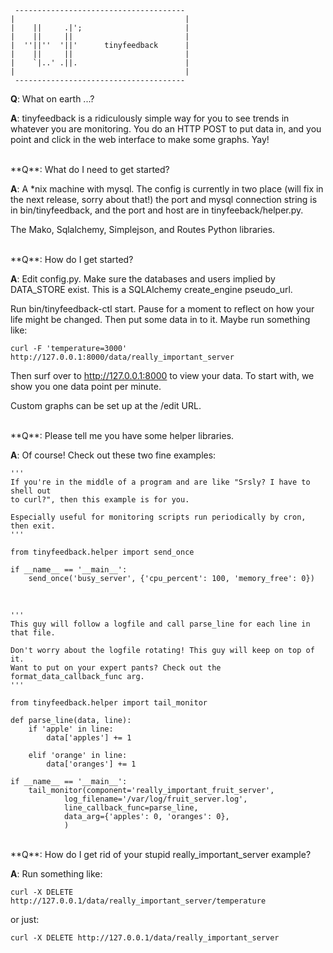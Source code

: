      --------------------------------------
    |                                      |
    |    ||     .|';                       |
    |    ||     ||                         |
    |  ''||''  '||'      tinyfeedback      |
    |    ||     ||                         |
    |    `|..' .||.                        |
    |                                      |
     --------------------------------------

**Q**: What on earth ...?

**A**: tinyfeedback is a ridiculously simple way for you to see trends in whatever you are monitoring. You do an HTTP POST to put data in, and you point and click in the web interface to make some graphs. Yay!

<br />
**Q**: What do I need to get started?

**A**:
A *nix machine with mysql. The config is currently in two place (will fix in the next release, sorry about that!) the port and mysql connection string is in bin/tinyfeedback, and the port and host are in tinyfeeback/helper.py.

The Mako, Sqlalchemy, Simplejson, and Routes Python libraries.

<br />
**Q**: How do I get started?

**A**:
Edit config.py. Make sure the databases and users implied by DATA_STORE exist.  This is a SQLAlchemy create_engine pseudo_url.

Run bin/tinyfeedback-ctl start. Pause for a moment to reflect on how your life might be changed. Then put some data in to it. Maybe run something like:

`curl -F 'temperature=3000' http://127.0.0.1:8000/data/really_important_server`

Then surf over to http://127.0.0.1:8000 to view your data. To start with, we show you one data point per minute.

Custom graphs can be set up at the /edit URL.

<br />
**Q**: Please tell me you have some helper libraries.

**A**: Of course! Check out these two fine examples:

    '''
    If you're in the middle of a program and are like "Srsly? I have to shell out
    to curl?", then this example is for you.

    Especially useful for monitoring scripts run periodically by cron, then exit.
    '''

    from tinyfeedback.helper import send_once

    if __name__ == '__main__':
        send_once('busy_server', {'cpu_percent': 100, 'memory_free': 0})

<br />

    '''
    This guy will follow a logfile and call parse_line for each line in that file.

    Don't worry about the logfile rotating! This guy will keep on top of it.
    Want to put on your expert pants? Check out the format_data_callback_func arg.
    '''

    from tinyfeedback.helper import tail_monitor

    def parse_line(data, line):
        if 'apple' in line:
            data['apples'] += 1

        elif 'orange' in line:
            data['oranges'] += 1

    if __name__ == '__main__':
        tail_monitor(component='really_important_fruit_server',
                log_filename='/var/log/fruit_server.log',
                line_callback_func=parse_line,
                data_arg={'apples': 0, 'oranges': 0},
                )

<br />
**Q**: How do I get rid of your stupid really_important_server example?

**A**: Run something like:

`curl -X DELETE http://127.0.0.1/data/really_important_server/temperature`

or just:

`curl -X DELETE http://127.0.0.1/data/really_important_server`
